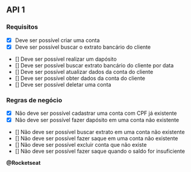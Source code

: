 ## API 1 

### Requisitos

- [x] Deve ser possível criar uma conta
- [x] Deve ser possível buscar o extrato bancário do cliente
- [] Deve ser possível realizar um dapósito
- [] Deve ser possível buscar extrato bancário do cliente por data
- [] Deve ser possível atualizar dados da conta do cliente
- [] Deve ser possível obter dados da conta do cliente
- [] Deve ser possível deletar uma conta

### Regras de negócio

- [x] Não deve ser possível cadastrar uma conta com CPF já existente
- [x] Não deve ser possível fazer dapósito em uma conta não existente
- [] Não deve ser possível buscar extrato em uma conta não existente
- [] Não deve ser possível fazer saque em uma conta não existente
- [] Não deve ser possível excluir conta que não existe
- [] Não deve ser possível fazer saque quando o saldo for insuficiente


<b>
@Rocketseat
